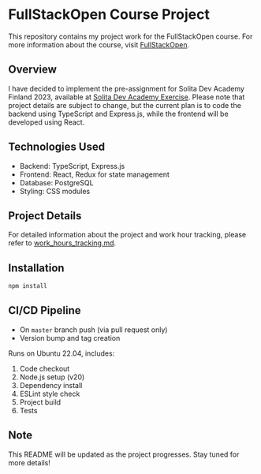 # FullStackOpen Course Project

This repository contains my project work for the FullStackOpen course. For more information about the course, visit [FullStackOpen](https://fullstackopen.com/).

## Overview

I have decided to implement the pre-assignment for Solita Dev Academy Finland 2023, available at [Solita Dev Academy Exercise](https://github.com/solita/dev-academy-2023-exercise). Please note that project details are subject to change, but the current plan is to code the backend using TypeScript and Express.js, while the frontend will be developed using React.

## Technologies Used

- Backend: TypeScript, Express.js
- Frontend: React, Redux for state management
- Database: PostgreSQL
- Styling: CSS modules

## Project Details

For detailed information about the project and work hour tracking, please refer to [work_hours_tracking.md](work_hours_tracking.md).

## Installation

```bash
npm install
```

## CI/CD Pipeline
- On `master` branch push (via pull request only)
- Version bump and tag creation

Runs on Ubuntu 22.04, includes:
1. Code checkout
2. Node.js setup (v20)
3. Dependency install
4. ESLint style check
5. Project build
6. Tests

## Note

This README will be updated as the project progresses. Stay tuned for more details!
